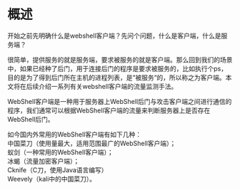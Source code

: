 # 概述

开始之前先明确什么是webshell客户端？先问个问题，什么是客户端，什么是服务端？<br>

很简单，提供服务的就是服务端，要求被服务的就是客户端。那么回到我们的场景中，如果已经种了后门，用于连接后门的程序是要求被服务的，比如执行个ps，目的是为了得到后门所在主机的进程列表，是“被服务“的，所以称之为客户端。本文将在后续介绍一系列有关webshell客户端的流量监测手法。<br>

WebShell客户端是一种用于服务器上WebShell后门与攻击客户端之间进行通信的程序，我们通常可以根据WebShell客户端的流量来判断服务器上是否存在WebShell后门。<br>

如今国内外常用的WebShell客户端有如下几种：<br>
中国菜刀（使用量最大，适用范围最广的WebShell客户端）；<br>
蚁剑（一种常用的WebShell客户端）；<br>
冰蝎（流量加密客户端）；<br>
Cknife（C刀，使用Java语言编写）<br>
Weevely（kali中的中国菜刀）。<br>
